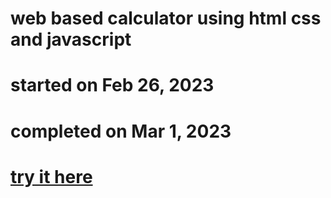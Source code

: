 # web based calculator using html css and javascript
# started on Feb 26, 2023
# completed on Mar 1, 2023

# <a href="https://jophilgulane.github.io/calculator/" target="_blank"> try it here </a>
#
